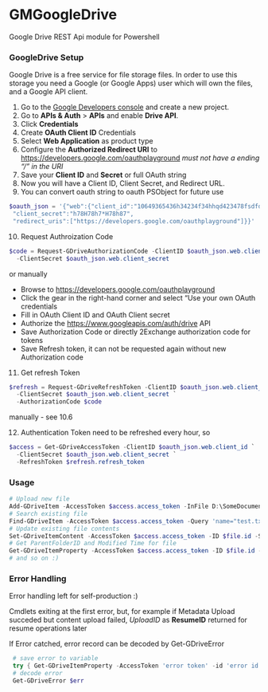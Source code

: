 # GMGoogleDrive
Google Drive REST Api module for Powershell
### GoogleDrive Setup
Google Drive is a free service for file storage files. In order to use this storage you need a Google (or Google Apps) user which will own the files, and a Google API client.
1. Go to the [Google Developers console](https://console.developers.google.com/project) and create a new project.
2. Go to **APIs & Auth** > **APIs** and enable **Drive API**.
3. Click **Credentials**
4. Create **OAuth Client ID** Credentials
5. Select **Web Application** as product type
6. Configure the **Authorized Redirect URI** to https://developers.google.com/oauthplayground _must not have a ending “/” in the URI_
7. Save your **Client ID** and **Secret** or full OAuth string
8. Now you will have a Client ID, Client Secret, and Redirect URL.
9. You can convert oauth string to oauth PSObject for future use
 ``` powershell
$oauth_json = '{"web":{"client_id":"10649365436h34234f34hhqd423478fsdfdo.apps.googleusercontent.com",
  "client_secret":"h78H78h7*H78h87",
  "redirect_uris":["https://developers.google.com/oauthplayground"]}}' | ConvertFrom-Json
 ```
10. Request Authroization Code  
``` powershell
$code = Request-GDriveAuthorizationCode -ClientID $oauth_json.web.client_id `
  -ClientSecret $oauth_json.web.client_secret
```
  or manually  
  - Browse to https://developers.google.com/oauthplayground
  - Click the gear in the right-hand corner and select “Use your own OAuth credentials
  - Fill in OAuth Client ID and OAuth Client secret
  - Authorize the https://www.googleapis.com/auth/drive API
  - Save Authorization Code or directly 2Exchange authorization code for tokens
  - Save Refresh token, it can not be requested again without new Authorization code
11. Get refresh Token
``` powershell 
$refresh = Request-GDriveRefreshToken -ClientID $oauth_json.web.client_id `
  -ClientSecret $oauth_json.web.client_secret `
  -AuthorizationCode $code
```
  manually - see 10.6

12. Authentication Token need to be refreshed every hour, so

``` powershell
$access = Get-GDriveAccessToken -ClientID $oauth_json.web.client_id `
  -ClientSecret $oauth_json.web.client_secret `
  -RefreshToken $refresh.refresh_token
```

### Usage

``` powershell
# Upload new file
Add-GDriveItem -AccessToken $access.access_token -InFile D:\SomeDocument.doc -Name SomeDocument.doc
# Search existing file
Find-GDriveItem -AccessToken $access.access_token -Query 'name="test.txt"'
# Update existing file contents
Set-GDriveItemContent -AccessToken $access.access_token -ID $file.id -StringContent 'test file'
# Get ParentFolderID and Modified Time for file
Get-GDriveItemProperty -AccessToken $access.access_token -ID $file.id -Property parents, modifiedTime
# and so on :)
```
### Error Handling
Error handling left for self-production :)

Cmdlets exiting at the first error, but, for example if Metadata Upload succeded but content upload failed, _UploadID_ as **ResumeID** returned for resume operations later

If Error catched, error record can be decoded by Get-GDriveError
``` powershell
 # save error to variable
 try { Get-GDriveItemProperty -AccessToken 'error token' -id 'error id' } catch { $err = $_ }
 # decode error
 Get-GDriveError $err
```
